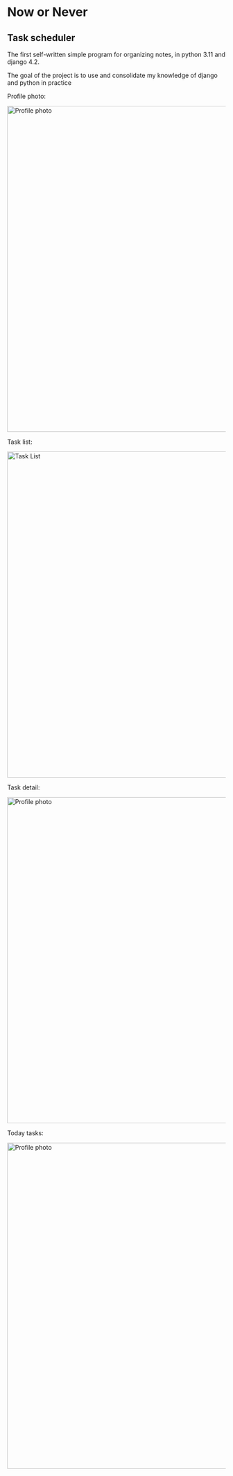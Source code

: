 # Now or Never
## Task scheduler

The first self-written simple program for organizing notes,
in python 3.11 and django 4.2.

The goal of the project is to use and consolidate my knowledge of django and python in practice


Profile photo:

<img alt="Profile photo" src="https://github.com/AgvanGrigoryan/todo_server/assets/101641443/6590bf49-e87b-4e0a-a2b3-9d8dcd5c4132" width="750px"><br>


Task list:

<img alt="Task List" src="https://github.com/AgvanGrigoryan/todo_server/assets/101641443/d5139278-e5b5-4d27-a984-93bee795059e" width="750px"><br>


Task detail:

<img alt="Profile photo" src="https://github.com/AgvanGrigoryan/todo_server/assets/101641443/995a7a2b-f434-43db-850e-ad9bda7b09b0" width="750px"><br>


Today tasks:

<img alt="Profile photo" src="https://github.com/AgvanGrigoryan/todo_server/assets/101641443/3ec3dbe0-b81e-4bb2-943c-3744af3f7eb8" width="750px">

